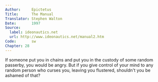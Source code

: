 ```yaml
---
Author:     Epictetus  
Title:      The Manual  
Translator: Stephen Walton  
Date:       1997  
Source:
  label: ideonautics.net
  url: http://www.ideonautics.net/manual2.htm
Code:       sw  
Chapter: 28
---
```


If someone put you in chains and put you in the custody of some random
passerby, you would be angry. But if you give control of your mind to any
random person who curses you, leaving you flustered, shouldn't you be ashamed
of that?


